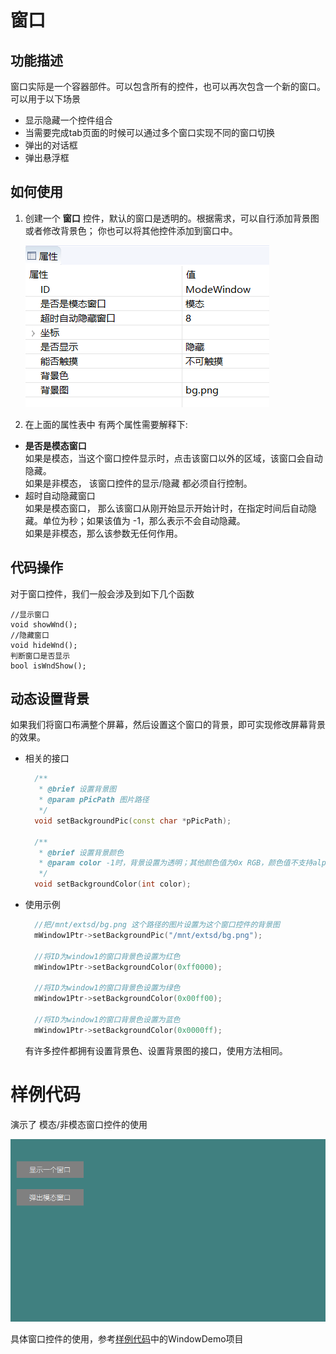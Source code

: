 
# 窗口
## 功能描述
窗口实际是一个容器部件。可以包含所有的控件，也可以再次包含一个新的窗口。可以用于以下场景
* 显示隐藏一个控件组合
* 当需要完成tab页面的时候可以通过多个窗口实现不同的窗口切换
* 弹出的对话框
* 弹出悬浮框

## 如何使用  
1. 创建一个 **窗口** 控件，默认的窗口是透明的。根据需求，可以自行添加背景图或者修改背景色；  你也可以将其他控件添加到窗口中。  

   ![](assets/window/properties.png)
2. 在上面的属性表中 有两个属性需要解释下:  
  * **是否是模态窗口**  
    如果是模态，当这个窗口控件显示时，点击该窗口以外的区域，该窗口会自动隐藏。  
    如果是非模态， 该窗口控件的显示/隐藏 都必须自行控制。
  * 超时自动隐藏窗口  
    如果是模态窗口， 那么该窗口从刚开始显示开始计时，在指定时间后自动隐藏。单位为秒；如果该值为 -1，那么表示不会自动隐藏。  
    如果是非模态，那么该参数无任何作用。

## 代码操作  
对于窗口控件，我们一般会涉及到如下几个函数  
```
//显示窗口
void showWnd();
//隐藏窗口
void hideWnd();
判断窗口是否显示
bool isWndShow();
```

## 动态设置背景
如果我们将窗口布满整个屏幕，然后设置这个窗口的背景，即可实现修改屏幕背景的效果。

* 相关的接口
  ```c++
	/**
	 * @brief 设置背景图
	 * @param pPicPath 图片路径
	 */
	void setBackgroundPic(const char *pPicPath);

	/**
	 * @brief 设置背景颜色
	 * @param color -1时，背景设置为透明；其他颜色值为0x RGB，颜色值不支持alpha
	 */
	void setBackgroundColor(int color);
  ```

* 使用示例
  ```c++
	//把/mnt/extsd/bg.png 这个路径的图片设置为这个窗口控件的背景图
	mWindow1Ptr->setBackgroundPic("/mnt/extsd/bg.png");
	
	//将ID为window1的窗口背景色设置为红色
	mWindow1Ptr->setBackgroundColor(0xff0000);
    
    //将ID为window1的窗口背景色设置为绿色
	mWindow1Ptr->setBackgroundColor(0x00ff00);
        
    //将ID为window1的窗口背景色设置为蓝色
	mWindow1Ptr->setBackgroundColor(0x0000ff);
  ```

  有许多控件都拥有设置背景色、设置背景图的接口，使用方法相同。

# 样例代码
演示了 模态/非模态窗口控件的使用  

![](assets/window/preview.png) 

具体窗口控件的使用，参考[样例代码](demo_download.md#demo_download)中的WindowDemo项目  
